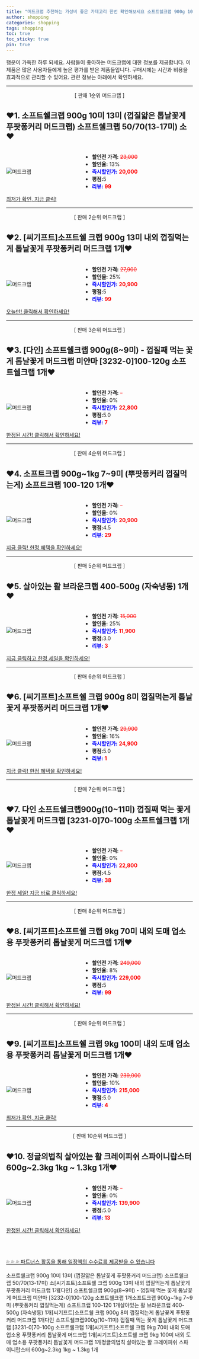 ```yaml
---
title: "머드크랩 추천하는 가성비 좋은 카테고리 한번 확인해보세요 소프트쉘크랩 900g 10미 13미 (껍질얇은"
author: shopping
categories: shopping
tags: shopping
toc: true
toc_sticky: true
pin: true
---
```

행운이 가득한 하루 되세요. 사람들이 좋아하는 머드크랩에 대한 정보를 제공합니다. 이 제품은 많은 사용자들에게 높은 평가를 받은 제품들입니다. 구매시에는 시간과 비용을 효과적으로 관리할 수 있어요. 관련 정보는 아래에서 확인하세요.

---
<p class="toplist" style="margin: 0 auto; display: block; width: fit-content;">[ 판매 1순위 머드크랩 ]</p>

<h2><strong>❤️1. 소프트쉘크랩 900g 10미 13미 (껍질얇은 톱날꽃게 푸팟퐁커리 머드크랩) 소프트쉘크랩 50/70(13-17미) 소❤️</strong></h2>

<div style="display: flex; align-items: center;">
    <div style="flex: 0.4;">
        <img src="https://thumbnail8.coupangcdn.com/thumbnails/remote/230x230ex/image/vendor_inventory/27cc/4a3cf6bfa6a4403f13df7977a870ffae11c5aadbc7e5cc77fc81c2f394eb.jpg" alt="머드크랩" style="max-width: 100%;">
    </div>
    <div style="flex: 0.6; margin-left: 10px;">
        <ul>
            <li><strong>할인전 가격:</strong> <del style="color: red;">23,000</del></li>
            <li><strong>할인율:</strong> 13%</li>
            <li><span style='color:blue'><strong>즉시할인가:</strong></span> <span style='color:red'><strong>20,000</strong></span></li>
            <li><strong>평점:</strong>5</li>
            <li><span style='color:blue'><strong>리뷰:</strong></span> <span style='color:red'><strong>99</strong></span></li>
        </ul>
    </div>
</div>
<div class="center">
    <a href="https://selin100587.github.io?lptag=AF9450613&subid=githubio&pageKey=8058778770&traceid=V0-153&itemId=22630077739&vendorItemId=89671532103" class="myButton">
        최저가 확인, 지금 클릭!
    </a>
</div>


---
<p class="toplist" style="margin: 0 auto; display: block; width: fit-content;">[ 판매 2순위 머드크랩 ]</p>

<h2><strong>❤️2. [씨기프트]소프트쉘 크랩 900g 13미 내외 껍질먹는게 톱날꽃게 푸팟퐁커리 머드크랩 1개❤️</strong></h2>

<div style="display: flex; align-items: center;">
    <div style="flex: 0.4;">
        <img src="https://thumbnail9.coupangcdn.com/thumbnails/remote/230x230ex/image/vendor_inventory/dd22/4f199c3bddab7f41e3adc9d56534ff5947c0f3333e372239653fef099e8d.jpg" alt="머드크랩" style="max-width: 100%;">
    </div>
    <div style="flex: 0.6; margin-left: 10px;">
        <ul>
            <li><strong>할인전 가격:</strong> <del style="color: red;">27,900</del></li>
            <li><strong>할인율:</strong> 25%</li>
            <li><span style='color:blue'><strong>즉시할인가:</strong></span> <span style='color:red'><strong>20,900</strong></span></li>
            <li><strong>평점:</strong>5</li>
            <li><span style='color:blue'><strong>리뷰:</strong></span> <span style='color:red'><strong>99</strong></span></li>
        </ul>
    </div>
</div>
<div class="center">
    <a href="https://selin100587.github.io?lptag=AF9450613&subid=githubio&pageKey=8248586531&traceid=V0-153&itemId=20458248240&vendorItemId=86480113027" class="myButton">
        오늘만! 클릭해서 확인하세요!
    </a>
</div>


---
<p class="toplist" style="margin: 0 auto; display: block; width: fit-content;">[ 판매 3순위 머드크랩 ]</p>

<h2><strong>❤️3. [다인] 소프트쉘크랩 900g(8~9미) - 껍질째 먹는 꽃게 톱날꽃게 머드크랩 미얀마 [3232-0]100-120g 소프트쉘크랩 1개❤️</strong></h2>

<div style="display: flex; align-items: center;">
    <div style="flex: 0.4;">
        <img src="https://thumbnail10.coupangcdn.com/thumbnails/remote/230x230ex/image/vendor_inventory/fbe3/15bec44594ef6dedd208d42b60c19c4564fbac177fdf7ae34346785c1bee.jpg" alt="머드크랩" style="max-width: 100%;">
    </div>
    <div style="flex: 0.6; margin-left: 10px;">
        <ul>
            <li><strong>할인전 가격:</strong> <del style="color: red;">-</del></li>
            <li><strong>할인율:</strong> 0%</li>
            <li><span style='color:blue'><strong>즉시할인가:</strong></span> <span style='color:red'><strong>22,800</strong></span></li>
            <li><strong>평점:</strong>5.0</li>
            <li><span style='color:blue'><strong>리뷰:</strong></span> <span style='color:red'><strong>7</strong></span></li>
        </ul>
    </div>
</div>
<div class="center">
    <a href="https://selin100587.github.io?lptag=AF9450613&subid=githubio&pageKey=7568424254&traceid=V0-153&itemId=19954152076&vendorItemId=88686855308" class="myButton">
        한정된 시간! 클릭해서 확인하세요!
    </a>
</div>


---
<p class="toplist" style="margin: 0 auto; display: block; width: fit-content;">[ 판매 4순위 머드크랩 ]</p>

<h2><strong>❤️4. 소프트크랩 900g~1kg 7~9미 (뿌팟퐁커리 껍질먹는게) 소프트크랩 100-120 1개❤️</strong></h2>

<div style="display: flex; align-items: center;">
    <div style="flex: 0.4;">
        <img src="https://thumbnail6.coupangcdn.com/thumbnails/remote/230x230ex/image/vendor_inventory/b4cb/c973fc3284d5c5c576428533d8eb63b53148919929830330106206681661.jpg" alt="머드크랩" style="max-width: 100%;">
    </div>
    <div style="flex: 0.6; margin-left: 10px;">
        <ul>
            <li><strong>할인전 가격:</strong> <del style="color: red;">-</del></li>
            <li><strong>할인율:</strong> 0%</li>
            <li><span style='color:blue'><strong>즉시할인가:</strong></span> <span style='color:red'><strong>20,900</strong></span></li>
            <li><strong>평점:</strong>4.5</li>
            <li><span style='color:blue'><strong>리뷰:</strong></span> <span style='color:red'><strong>29</strong></span></li>
        </ul>
    </div>
</div>
<div class="center">
    <a href="https://selin100587.github.io?lptag=AF9450613&subid=githubio&pageKey=7358236939&traceid=V0-153&itemId=18951497382&vendorItemId=82500420401" class="myButton">
        지금 클릭! 한정 혜택을 확인하세요!
    </a>
</div>


---
<p class="toplist" style="margin: 0 auto; display: block; width: fit-content;">[ 판매 5순위 머드크랩 ]</p>

<h2><strong>❤️5. 살아있는 활 브라운크랩 400-500g (자숙냉동) 1개❤️</strong></h2>

<div style="display: flex; align-items: center;">
    <div style="flex: 0.4;">
        <img src="https://thumbnail6.coupangcdn.com/thumbnails/remote/230x230ex/image/vendor_inventory/ba27/88ea88f0dbedea60faa0976ef3dfbd3e7808fc46443d6c0daf7803e2b1e5.jpg" alt="머드크랩" style="max-width: 100%;">
    </div>
    <div style="flex: 0.6; margin-left: 10px;">
        <ul>
            <li><strong>할인전 가격:</strong> <del style="color: red;">15,900</del></li>
            <li><strong>할인율:</strong> 25%</li>
            <li><span style='color:blue'><strong>즉시할인가:</strong></span> <span style='color:red'><strong>11,900</strong></span></li>
            <li><strong>평점:</strong>3.0</li>
            <li><span style='color:blue'><strong>리뷰:</strong></span> <span style='color:red'><strong>3</strong></span></li>
        </ul>
    </div>
</div>
<div class="center">
    <a href="https://selin100587.github.io?lptag=AF9450613&subid=githubio&pageKey=5158708216&traceid=V0-153&itemId=23433832260&vendorItemId=90460765062" class="myButton">
        지금 클릭하고 한정 세일을 확인하세요!
    </a>
</div>


---
<p class="toplist" style="margin: 0 auto; display: block; width: fit-content;">[ 판매 6순위 머드크랩 ]</p>

<h2><strong>❤️6. [씨기프트]소프트쉘 크랩 900g 8미 껍질먹는게 톱날꽃게 푸팟퐁커리 머드크랩 1개❤️</strong></h2>

<div style="display: flex; align-items: center;">
    <div style="flex: 0.4;">
        <img src="https://thumbnail6.coupangcdn.com/thumbnails/remote/230x230ex/image/vendor_inventory/904b/a59f786c69aac929bd3f1df4ff25476c69d66e686bf01a5434f5565d56e9.jpg" alt="머드크랩" style="max-width: 100%;">
    </div>
    <div style="flex: 0.6; margin-left: 10px;">
        <ul>
            <li><strong>할인전 가격:</strong> <del style="color: red;">29,900</del></li>
            <li><strong>할인율:</strong> 16%</li>
            <li><span style='color:blue'><strong>즉시할인가:</strong></span> <span style='color:red'><strong>24,900</strong></span></li>
            <li><strong>평점:</strong>5.0</li>
            <li><span style='color:blue'><strong>리뷰:</strong></span> <span style='color:red'><strong>1</strong></span></li>
        </ul>
    </div>
</div>
<div class="center">
    <a href="https://selin100587.github.io?lptag=AF9450613&subid=githubio&pageKey=7670061612&traceid=V0-153&itemId=19468554315&vendorItemId=86480112535" class="myButton">
        지금 클릭! 한정 혜택을 확인하세요!
    </a>
</div>


---
<p class="toplist" style="margin: 0 auto; display: block; width: fit-content;">[ 판매 7순위 머드크랩 ]</p>

<h2><strong>❤️7. 다인 소프트쉘크랩900g(10~11미) 껍질째 먹는 꽃게 톱날꽃게 머드크랩 [3231-0]70-100g 소프트쉘크랩 1개❤️</strong></h2>

<div style="display: flex; align-items: center;">
    <div style="flex: 0.4;">
        <img src="https://thumbnail9.coupangcdn.com/thumbnails/remote/230x230ex/image/vendor_inventory/cc3c/8d4417f051cdd2a2fc298418815e1ccf16d267200e190003e6e4be57efd1.jpg" alt="머드크랩" style="max-width: 100%;">
    </div>
    <div style="flex: 0.6; margin-left: 10px;">
        <ul>
            <li><strong>할인전 가격:</strong> <del style="color: red;">-</del></li>
            <li><strong>할인율:</strong> 0%</li>
            <li><span style='color:blue'><strong>즉시할인가:</strong></span> <span style='color:red'><strong>22,800</strong></span></li>
            <li><strong>평점:</strong>4.5</li>
            <li><span style='color:blue'><strong>리뷰:</strong></span> <span style='color:red'><strong>38</strong></span></li>
        </ul>
    </div>
</div>
<div class="center">
    <a href="https://selin100587.github.io?lptag=AF9450613&subid=githubio&pageKey=5341390462&traceid=V0-153&itemId=7830413871&vendorItemId=88684511449" class="myButton">
        한정 세일! 지금 바로 클릭하세요!
    </a>
</div>


---
<p class="toplist" style="margin: 0 auto; display: block; width: fit-content;">[ 판매 8순위 머드크랩 ]</p>

<h2><strong>❤️8. [씨기프트]소프트쉘 크랩 9kg 70미 내외 도매 업소용 푸팟퐁커리 톱날꽃게 머드크랩 1개❤️</strong></h2>

<div style="display: flex; align-items: center;">
    <div style="flex: 0.4;">
        <img src="https://thumbnail8.coupangcdn.com/thumbnails/remote/230x230ex/image/vendor_inventory/be59/2e0e217cbe256288230560af648af957a47b147581aa0c0c56941111984d.jpg" alt="머드크랩" style="max-width: 100%;">
    </div>
    <div style="flex: 0.6; margin-left: 10px;">
        <ul>
            <li><strong>할인전 가격:</strong> <del style="color: red;">249,000</del></li>
            <li><strong>할인율:</strong> 8%</li>
            <li><span style='color:blue'><strong>즉시할인가:</strong></span> <span style='color:red'><strong>229,000</strong></span></li>
            <li><strong>평점:</strong>5</li>
            <li><span style='color:blue'><strong>리뷰:</strong></span> <span style='color:red'><strong>99</strong></span></li>
        </ul>
    </div>
</div>
<div class="center">
    <a href="https://selin100587.github.io?lptag=AF9450613&subid=githubio&pageKey=7670060453&traceid=V0-153&itemId=20458238774&vendorItemId=86480881755" class="myButton">
        한정된 시간! 클릭해서 확인하세요!
    </a>
</div>


---
<p class="toplist" style="margin: 0 auto; display: block; width: fit-content;">[ 판매 9순위 머드크랩 ]</p>

<h2><strong>❤️9. [씨기프트]소프트쉘 크랩 9kg 100미 내외 도매 업소용 푸팟퐁커리 톱날꽃게 머드크랩 1개❤️</strong></h2>

<div style="display: flex; align-items: center;">
    <div style="flex: 0.4;">
        <img src="https://thumbnail7.coupangcdn.com/thumbnails/remote/230x230ex/image/vendor_inventory/3541/0db86092d1709bf9394e5d7fefd2ba1831bd7476d47b3f1186f695db84fa.jpg" alt="머드크랩" style="max-width: 100%;">
    </div>
    <div style="flex: 0.6; margin-left: 10px;">
        <ul>
            <li><strong>할인전 가격:</strong> <del style="color: red;">239,000</del></li>
            <li><strong>할인율:</strong> 10%</li>
            <li><span style='color:blue'><strong>즉시할인가:</strong></span> <span style='color:red'><strong>215,000</strong></span></li>
            <li><strong>평점:</strong>5.0</li>
            <li><span style='color:blue'><strong>리뷰:</strong></span> <span style='color:red'><strong>4</strong></span></li>
        </ul>
    </div>
</div>
<div class="center">
    <a href="https://selin100587.github.io?lptag=AF9450613&subid=githubio&pageKey=7670058858&traceid=V0-153&itemId=20458229613&vendorItemId=86480882086" class="myButton">
        최저가 확인, 지금 클릭!
    </a>
</div>


---
<p class="toplist" style="margin: 0 auto; display: block; width: fit-content;">[ 판매 10순위 머드크랩 ]</p>

<h2><strong>❤️10. 정글의법칙 살아있는 활 크레이피쉬 스파이니랍스터 600g~2.3kg 1kg ~ 1.3kg 1개❤️</strong></h2>

<div style="display: flex; align-items: center;">
    <div style="flex: 0.4;">
        <img src="https://thumbnail7.coupangcdn.com/thumbnails/remote/230x230ex/image/vendor_inventory/7e31/bc9e6c3bd530c958a2e9fe17ea42c90239ef1bc2b1a501dea3d36a6a86a1.jpg" alt="머드크랩" style="max-width: 100%;">
    </div>
    <div style="flex: 0.6; margin-left: 10px;">
        <ul>
            <li><strong>할인전 가격:</strong> <del style="color: red;">-</del></li>
            <li><strong>할인율:</strong> 0%</li>
            <li><span style='color:blue'><strong>즉시할인가:</strong></span> <span style='color:red'><strong>139,900</strong></span></li>
            <li><strong>평점:</strong>5.0</li>
            <li><span style='color:blue'><strong>리뷰:</strong></span> <span style='color:red'><strong>13</strong></span></li>
        </ul>
    </div>
</div>
<div class="center">
    <a href="https://selin100587.github.io?lptag=AF9450613&subid=githubio&pageKey=5245323184&traceid=V0-153&itemId=10851101026&vendorItemId=74709908301" class="myButton">
        한정된 시간! 클릭해서 확인하세요!
    </a>
</div>

<br><br><br>[💦 💦 💦 파트너스 활동을 통해 일정액의 수수료를 제공받을 수 있습니다](https://link.coupang.com/a/bcpT2c)<br><br>소프트쉘크랩 900g 10미 13미 (껍질얇은 톱날꽃게 푸팟퐁커리 머드크랩) 소프트쉘크랩 50/70(13-17미) 소[씨기프트]소프트쉘 크랩 900g 13미 내외 껍질먹는게 톱날꽃게 푸팟퐁커리 머드크랩 1개[다인] 소프트쉘크랩 900g(8~9미) - 껍질째 먹는 꽃게 톱날꽃게 머드크랩 미얀마 [3232-0]100-120g 소프트쉘크랩 1개소프트크랩 900g~1kg 7~9미 (뿌팟퐁커리 껍질먹는게) 소프트크랩 100-120 1개살아있는 활 브라운크랩 400-500g (자숙냉동) 1개[씨기프트]소프트쉘 크랩 900g 8미 껍질먹는게 톱날꽃게 푸팟퐁커리 머드크랩 1개다인 소프트쉘크랩900g(10~11미) 껍질째 먹는 꽃게 톱날꽃게 머드크랩 [3231-0]70-100g 소프트쉘크랩 1개[씨기프트]소프트쉘 크랩 9kg 70미 내외 도매 업소용 푸팟퐁커리 톱날꽃게 머드크랩 1개[씨기프트]소프트쉘 크랩 9kg 100미 내외 도매 업소용 푸팟퐁커리 톱날꽃게 머드크랩 1개정글의법칙 살아있는 활 크레이피쉬 스파이니랍스터 600g~2.3kg 1kg ~ 1.3kg 1개
